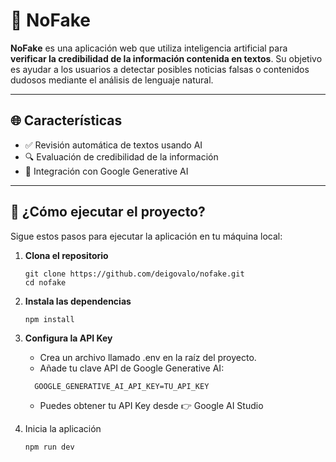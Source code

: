 # 🧠 NoFake

**NoFake** es una aplicación web que utiliza inteligencia artificial para **verificar la credibilidad de la información contenida en textos**. Su objetivo es ayudar a los usuarios a detectar posibles noticias falsas o contenidos dudosos mediante el análisis de lenguaje natural.

---

## 🌐 Características

- ✅ Revisión automática de textos usando AI
- 🔍 Evaluación de credibilidad de la información
- 🤖 Integración con Google Generative AI

---

## 🚀 ¿Cómo ejecutar el proyecto?

Sigue estos pasos para ejecutar la aplicación en tu máquina local:

1. **Clona el repositorio**
   ```
   git clone https://github.com/deigovalo/nofake.git
   cd nofake
2. **Instala las dependencias**

   ```
   npm install
3. **Configura la API Key**
   - Crea un archivo llamado .env en la raíz del proyecto.
   - Añade tu clave API de Google Generative AI:
   ```
     GOOGLE_GENERATIVE_AI_API_KEY=TU_API_KEY
   ```
   - Puedes obtener tu API Key desde 👉 Google AI Studio

4. Inicia la aplicación
   ```
   npm run dev
